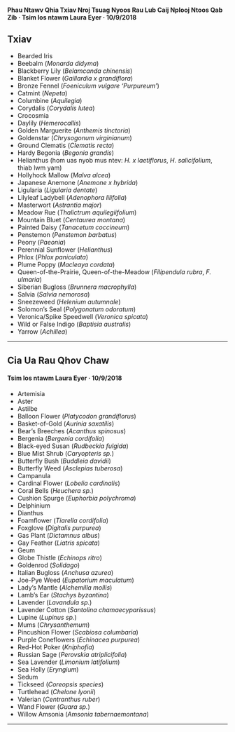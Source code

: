 #### Phau Ntawv Qhia Txiav Nroj Tsuag Nyoos Rau Lub Caij Nplooj Ntoos Qab Zib · Tsim los ntawm Laura Eyer · 10/9/2018

## Txiav

- Bearded Iris
- Beebalm (*Monarda didyma*)
- Blackberry Lily (*Belamcanda chinensis*)
- Blanket Flower (*Gaillardia x grandiflora*)
- Bronze Fennel (*Foeniculum vulgare ‘Purpureum’*)
- Catmint (*Nepeta*)
- Columbine (*Aquilegia*)
- Corydalis (*Corydalis lutea*)
- Crocosmia
- Daylily (*Hemerocallis*)
- Golden Marguerite (*Anthemis tinctoria*)
- Goldenstar (*Chrysogonum virginianum*)
- Ground Clematis (*Clematis recta*)
- Hardy Begonia (*Begonia grandis*)
- Helianthus (hom uas nyob mus ntev: *H. x laetiflorus*, *H. salicifolium*, thiab lwm yam)
- Hollyhock Mallow (*Malva alcea*)
- Japanese Anemone (*Anemone x hybrida*)
- Ligularia (*Ligularia dentate*)
- Lilyleaf Ladybell (*Adenophora lilifolia*)
- Masterwort (*Astrantia major*)
- Meadow Rue (*Thalictrum aquilegiifolium*)
- Mountain Bluet (*Centaurea montana*)
- Painted Daisy (*Tanacetum coccineum*)
- Penstemon (*Penstemon barbatus*)
- Peony (*Paeonia*)
- Perennial Sunflower (*Helianthus*)
- Phlox (*Phlox paniculata*)
- Plume Poppy (*Macleaya cordata*)
- Queen-of-the-Prairie, Queen-of-the-Meadow (*Filipendula rubra*, *F. ulmaria*)
- Siberian Bugloss (*Brunnera macrophylla*)
- Salvia (*Salvia nemorosa*)
- Sneezeweed (*Helenium autumnale*)
- Solomon’s Seal (*Polygonatum odoratum*)
- Veronica/Spike Speedwell (*Veronica spicata*)
- Wild or False Indigo (*Baptisia australis*)
- Yarrow (*Achillea*)

---

## Cia Ua Rau Qhov Chaw

#### Tsim los ntawm Laura Eyer · 10/9/2018

- Artemisia
- Aster
- Astilbe
- Balloon Flower (*Platycodon grandiflorus*)
- Basket-of-Gold (*Aurinia saxatilis*)
- Bear’s Breeches (*Acanthus spinosus*)
- Bergenia (*Bergenia cordifolia*)
- Black-eyed Susan (*Rudbeckia fulgida*)
- Blue Mist Shrub (*Caryopteris sp.*)
- Butterfly Bush (*Buddleia davidii*)
- Butterfly Weed (*Asclepias tuberosa*)
- Campanula
- Cardinal Flower (*Lobelia cardinalis*)
- Coral Bells (*Heuchera sp.*)
- Cushion Spurge (*Euphorbia polychroma*)
- Delphinium
- Dianthus
- Foamflower (*Tiarella cordifolia*)
- Foxglove (*Digitalis purpurea*)
- Gas Plant (*Dictamnus albus*)
- Gay Feather (*Liatris spicata*)
- Geum
- Globe Thistle (*Echinops ritro*)
- Goldenrod (*Solidago*)
- Italian Bugloss (*Anchusa azurea*)
- Joe-Pye Weed (*Eupatorium maculatum*)
- Lady’s Mantle (*Alchemilla mollis*)
- Lamb’s Ear (*Stachys byzantina*)
- Lavender (*Lavandula sp.*)
- Lavender Cotton (*Santolina chamaecyparissus*)
- Lupine (*Lupinus sp.*)
- Mums (*Chrysanthemum*)
- Pincushion Flower (*Scabiosa columbaria*)
- Purple Coneflowers (*Echinacea purpurea*)
- Red-Hot Poker (*Kniphofia*)
- Russian Sage (*Perovskia atriplicifolia*)
- Sea Lavender (*Limonium latifolium*)
- Sea Holly (*Eryngium*)
- Sedum
- Tickseed (*Coreopsis species*)
- Turtlehead (*Chelone lyonii*)
- Valerian (*Centranthus ruber*)
- Wand Flower (*Guara sp.*)
- Willow Amsonia (*Amsonia tabernaemontana*)
---